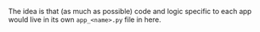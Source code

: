 The idea is that (as much as possible) code and logic specific to each app would live in its own `app_<name>.py` file in here.
